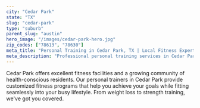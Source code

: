 ```yaml
---
city: "Cedar Park"
state: "TX"
slug: "cedar-park"
type: "suburb"
parent_slug: "austin"
hero_image: "/images/cedar-park-hero.jpg"
zip_codes: ["78613", "78630"]
meta_title: "Personal Training in Cedar Park, TX | Local Fitness Experts"
meta_description: "Professional personal training services in Cedar Park, TX. Custom workout plans and fitness programs for residents of this growing Austin suburb."
---
```

Cedar Park offers excellent fitness facilities and a growing community of health-conscious residents. Our personal trainers in Cedar Park provide customized fitness programs that help you achieve your goals while fitting seamlessly into your busy lifestyle. From weight loss to strength training, we've got you covered.
